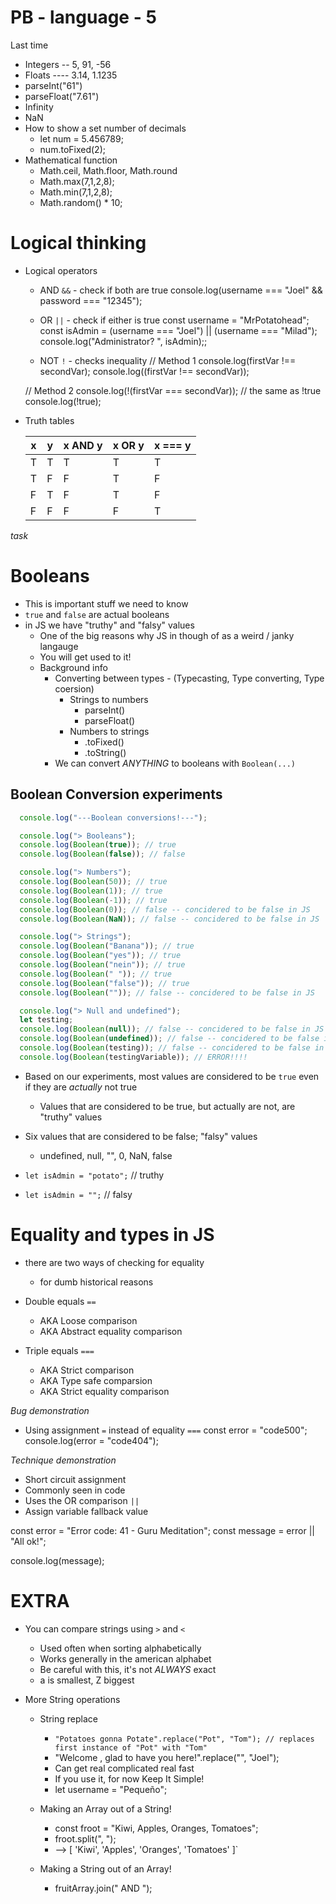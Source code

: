 # PB - language - 5

Last time
  - Integers -- 5, 91, -56
  - Floats ---- 3.14, 1.1235
  - parseInt("61")
  - parseFloat("7.61")
  - Infinity
  - NaN
  - How to show a set number of decimals
    - let num = 5.456789;
    - num.toFixed(2);
  - Mathematical function
    - Math.ceil, Math.floor, Math.round
    - Math.max(7,1,2,8);
    - Math.min(7,1,2,8);
    - Math.random() * 10;

# Logical thinking

- Logical operators
  - AND `&&` - check if both are true
  console.log(username === "Joel" && password === "12345");

  - OR `||` - check if either is true
  const username = "MrPotatohead";
  const isAdmin = (username === "Joel") || (username === "Milad");
  console.log("Administrator? ", isAdmin);;

  - NOT `!` - checks inequality
  // Method 1
  console.log(firstVar !== secondVar);
  console.log((firstVar !== secondVar));

  // Method 2
  console.log(!(firstVar === secondVar)); // the same as !true
  console.log(!true);

- Truth tables

  | x | y | x AND y | x OR y | x === y |
  | - | - | ------- | ------ | ------- |
  | T | T | T       | T      | T       |
  | T | F | F       | T      | F       |
  | F | T | F       | T      | F       |
  | F | F | F       | F      | T       |

*task*

# Booleans

- This is important stuff we need to know
- `true` and `false` are actual booleans
- in JS we have "truthy" and "falsy" values
  - One of the big reasons why JS in though of as a weird / janky langauge
  - You will get used to it!
  - Background info
    - Converting between types - (Typecasting, Type converting, Type coersion)
      - Strings to numbers
        - parseInt()
        - parseFloat()
      - Numbers to strings
        - .toFixed()
        - .toString()
    - We can convert _ANYTHING_ to booleans with `Boolean(...)`

## Boolean Conversion experiments

```javascript
  console.log("---Boolean conversions!---");

  console.log("> Booleans");
  console.log(Boolean(true)); // true
  console.log(Boolean(false)); // false

  console.log("> Numbers");
  console.log(Boolean(50)); // true
  console.log(Boolean(1)); // true
  console.log(Boolean(-1)); // true
  console.log(Boolean(0)); // false -- concidered to be false in JS
  console.log(Boolean(NaN)); // false -- concidered to be false in JS

  console.log("> Strings");
  console.log(Boolean("Banana")); // true
  console.log(Boolean("yes")); // true
  console.log(Boolean("nein")); // true
  console.log(Boolean(" ")); // true
  console.log(Boolean("false")); // true
  console.log(Boolean("")); // false -- concidered to be false in JS

  console.log("> Null and undefined");
  let testing;
  console.log(Boolean(null)); // false -- concidered to be false in JS
  console.log(Boolean(undefined)); // false -- concidered to be false in JS
  console.log(Boolean(testing)); // false -- concidered to be false in JS
  console.log(Boolean(testingVariable)); // ERROR!!!!
```

- Based on our experiments, most values are considered to be `true` even if they are _actually_ not true
  - Values that are considered to be true, but actually are not, are "truthy" values

- Six values that are considered to be false; "falsy" values
  - undefined, null, "", 0, NaN, false

- `let isAdmin = "potato";` // truthy
- `let isAdmin = "";` // falsy


# Equality and types in JS

- there are two ways of checking for equality
  - for dumb historical reasons

- Double equals `==`
  - AKA Loose comparison
  - AKA Abstract equality comparison

- Triple equals `===`
  - AKA Strict comparison
  - AKA Type safe comparsion
  - AKA Strict equality comparison

*Bug demonstration*
  - Using assignment `=` instead of equality `===`
    const error = "code500";
    console.log(error = "code404");

*Technique demonstration*
  - Short circuit assignment
  - Commonly seen in code
  - Uses the OR comparison `||`
  - Assign variable fallback value

  const error = "Error code: 41 - Guru Meditation";
  const message = error || "All ok!";

  console.log(message);






# EXTRA

- You can compare strings using `>` and `<`
  - Used often when sorting alphabetically
  - Works generally in the american alphabet
  - Be careful with this, it's not _ALWAYS_ exact
  - a is smallest, Z biggest

- More String operations
  - String replace
    - `"Potatoes gonna Potate".replace("Pot", "Tom"); // replaces first instance of "Pot" with "Tom"`
    - "Welcome <NewUsername>, glad to have you here!".replace("<NewUsername>", "Joel");
    - Can get real complicated real fast
    - If you use it, for now Keep It Simple!
    - let username = "Pequeño";
  
  - Making an Array out of a String!
    - const froot = "Kiwi, Apples, Oranges, Tomatoes";
    - froot.split(", ");
    - --> [ 'Kiwi', 'Apples', 'Oranges', 'Tomatoes' ]`

  - Making a String out of an Array!
    - fruitArray.join(" AND ");